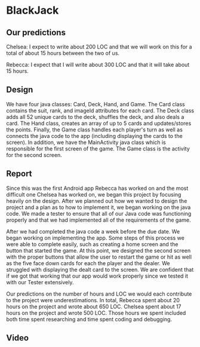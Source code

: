 # BlackJack

## Our predictions
Chelsea:
I expect to write about 200 LOC and that we will work on this for a total of about 15 hours between the two of us.

Rebecca:
I expect that I will write about 300 LOC and that it will take about 15 hours.

## Design
We have four java classes: Card, Deck, Hand, and Game. The Card class contains the suit, rank, and imageId attributes for each card. The Deck class adds all 52 unique cards to the deck, shuffles the deck, and also deals a card. The Hand class, creates an array of up to 5 cards and updates/stores the points. Finally, the Game class handles each player's turn as well as connects the java code to the app (including displaying the cards to the screen). In addition, we have the MainActivity java class which is responsible for the first screen of the game. The Game class is the activity for the second screen.

## Report

Since this was the first Android app Rebecca has worked on and the most difficult one Chelsea has worked on, we began this project by focusing heavily on the design. After we planned out how we wanted to design the project and a plan as to how to implement it, we began working on the java code. We made a tester to ensure that all of our Java code was functioning properly and that we had implemented all of the requirements of the game. 

After we had completed the java code a week before the due date. We began working on implementing the app. Some steps of this process we were able to complete easily, such as creating a home screen and the button that started the game. At this point, we designed the second screen with the proper buttons that allow the user to restart the game or hit as well as the five face down cards for each the player and the dealer. We struggled with displaying the dealt card to the screen. We are confident that if we got that working that our app would work properly since we tested it with our Tester extensively. 

Our predictions on the number of hours and LOC we would each contribute to the project were underestimations. In total, Rebecca spent about 20 hours on the project and wrote about 650 LOC. Chelsea spent about 17 hours on the project and wrote 500 LOC. Those hours we spent included both time spent researching and time spent coding and debugging. 

## Video
